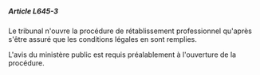##### Article L645-3

Le tribunal n'ouvre la procédure de rétablissement professionnel qu'après s'être assuré que les conditions légales en sont remplies.

L'avis du ministère public est requis préalablement à l'ouverture de la procédure.

